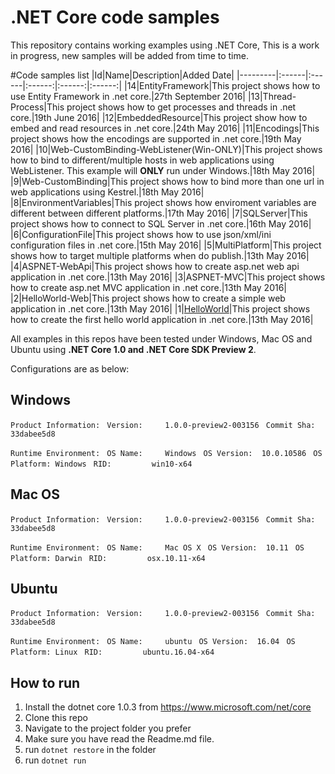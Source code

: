 ﻿.NET Core code samples
======================

This repository contains working examples using .NET Core, This is a work in progress, new samples will be added from time to time.

#Code samples list
|Id|Name|Description|Added Date|
|---------|:------|:------|:------:|:------:|:------:|
|14|EntityFramework|This project shows how to use Entity Framework in .net core.|27th September 2016|
|13|Thread-Process|This project shows how to get processes and threads in .net core.|19th June 2016|
|12|EmbeddedResource|This project show how to embed and read resources in .net core.|24th May 2016|
|11|Encodings|This project shows how the encodings are supported in .net core.|19th May 2016|
|10|Web-CustomBinding-WebListener(Win-ONLY)|This project shows how to bind to different/multiple hosts in web applications using WebListener. This example will **ONLY** run under Windows.|18th May 2016|
|9|Web-CustomBinding|This project shows how to bind more than one url in web applications using Kestrel.|18th May 2016|
|8|EnvironmentVariables|This project shows how enviroment variables are different between different platforms.|17th May 2016|
|7|SQLServer|This project shows how to connect to SQL Server in .net core.|16th May 2016|
|6|ConfigurationFile|This project shows how to use json/xml/ini configuration files in .net core.|15th May 2016|
|5|MultiPlatform|This project shows how to target multiple platforms when do publish.|13th May 2016|
|4|ASPNET-WebApi|This project shows how to create asp.net web api application in .net core.|13th May 2016|
|3|ASPNET-MVC|This project shows how to create asp.net MVC application in .net core.|13th May 2016|
|2|HelloWorld-Web|This project shows how to create a simple web application in .net core.|13th May 2016|
|1|[HelloWorld](https://github.com/XiaoFaye/netcore-samples/tree/master/code-samples/1.HelloWorld)|This project shows how to create the first hello world application in .net core.|13th May 2016|



All examples in this repos have been tested under Windows, Mac OS and Ubuntu using **.NET Core 1.0 and .NET Core SDK Preview 2**.

Configurations are as below:

Windows
-------------------
`Product Information:`
` Version:     1.0.0-preview2-003156`
` Commit Sha:  33dabee5d8`

`Runtime Environment:`
` OS Name:     Windows`
` OS Version:  10.0.10586`
` OS Platform: Windows`
` RID:         win10-x64`
 
 
 Mac OS
-------------------
`Product Information:`
` Version:     1.0.0-preview2-003156`
` Commit Sha:  33dabee5d8`

`Runtime Environment:`
` OS Name:     Mac OS X`
` OS Version:  10.11`
` OS Platform: Darwin`
` RID:         osx.10.11-x64`
 
 
 Ubuntu
-------------------
`Product Information:`
` Version:     1.0.0-preview2-003156`
` Commit Sha:  33dabee5d8`

`Runtime Environment:`
` OS Name:     ubuntu`
` OS Version:  16.04`
` OS Platform: Linux`
` RID:         ubuntu.16.04-x64`
 
 
 
## How to run

1. Install the dotnet core 1.0.3 from https://www.microsoft.com/net/core
2. Clone this repo
3. Navigate to the project folder you prefer
4. Make sure you have read the Readme.md file.
5. run `dotnet restore` in the folder
6. run `dotnet run`
